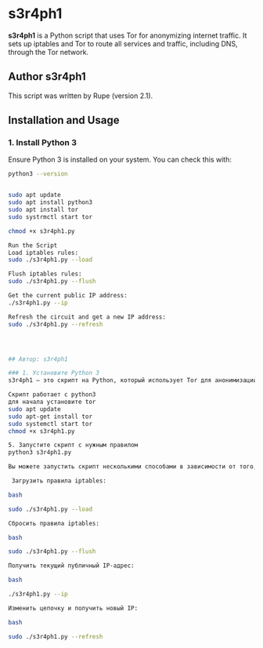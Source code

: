 # s3r4ph1

**s3r4ph1** is a Python script that uses Tor for anonymizing internet traffic. It sets up iptables and Tor to route all services and traffic, including DNS, through the Tor network.

## Author s3r4ph1

This script was written by Rupe (version 2.1).

## Installation and Usage

### 1. Install Python 3

Ensure Python 3 is installed on your system. You can check this with:

```bash
python3 --version


sudo apt update
sudo apt install python3
sudo apt install tor
sudo systrmctl start tor

chmod +x s3r4ph1.py

Run the Script
Load iptables rules:
sudo ./s3r4ph1.py --load

Flush iptables rules:
sudo ./s3r4ph1.py --flush

Get the current public IP address:
./s3r4ph1.py --ip

Refresh the circuit and get a new IP address:
sudo ./s3r4ph1.py --refresh




## Автор: s3r4ph1

### 1. Установите Python 3
s3r4ph1 — это скрипт на Python, который использует Tor для анонимизации интернет-трафика. Он настраивает iptables и Tor для маршрутизации всех сервисов и трафика, включая DNS, через сеть Tor.

Cкрипт работает с python3
для начала установите tor
sudo apt update
sudo apt-get install tor
sudo systemctl start tor
chmod +x s3r4ph1.py

5. Запустите скрипт с нужным правилом
python3 s3r4ph1.py

Вы можете запустить скрипт несколькими способами в зависимости от того, что вы хотите сделать:

 Загрузить правила iptables:

bash

sudo ./s3r4ph1.py --load

Сбросить правила iptables:

bash

sudo ./s3r4ph1.py --flush

Получить текущий публичный IP-адрес:

bash

./s3r4ph1.py --ip

Изменить цепочку и получить новый IP:

bash

sudo ./s3r4ph1.py --refresh
